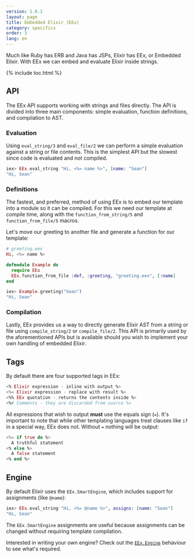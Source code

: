 ```yaml
---
version: 1.0.1
layout: page
title: Embedded Elixir (EEx)
category: specifics
order: 3
lang: en
---
```


Much like Ruby has ERB and Java has JSPs, Elixir has EEx, or Embedded Elixir.  With EEx we can embed and evaluate Elixir inside strings.

{% include toc.html %}

## API

The EEx API supports working with strings and files directly.  The API is divided into three main components: simple evaluation, function definitions, and compilation to AST.

### Evaluation

Using `eval_string/3` and `eval_file/2` we can perform a simple evaluation against a string or file contents.  This is the simplest API but the slowest since code is evaluated and not compiled.

```elixir
iex> EEx.eval_string "Hi, <%= name %>", [name: "Sean"]
"Hi, Sean"
```

### Definitions

The fastest, and preferred, method of using EEx is to embed our template into a module so it can be compiled.  For this we need our template at compile time, along with the `function_from_string/5` and `function_from_file/5` macros.

Let's move our greeting to another file and generate a function for our template:

```elixir
# greeting.eex
Hi, <%= name %>

defmodule Example do
  require EEx
  EEx.function_from_file :def, :greeting, "greeting.eex", [:name]
end

iex> Example.greeting("Sean")
"Hi, Sean"
```

### Compilation

Lastly, EEx provides us a way to directly generate Elixir AST from a string or file using `compile_string/2` or `compile_file/2`.  This API is primarily used by the aforementioned APIs but is available should you wish to implement your own handling of embedded Elixir.

## Tags

By default there are four supported tags in EEx:

```elixir
<% Elixir expression - inline with output %>
<%= Elixir expression - replace with result %>
<%% EEx quotation - returns the contents inside %>
<%# Comments - they are discarded from source %>
```

All expressions that wish to output __must__ use the equals sign (`=`).  It's important to note that while other templating languages treat clauses like `if` in a special way, EEx does not.  Without `=` nothing will be output:

```elixir
<%= if true do %>
  A truthful statement
<% else %>
  A false statement
<% end %>
```

## Engine

By default Elixir uses the `EEx.SmartEngine`, which includes support for assignments (like `@name`):

```elixir
iex> EEx.eval_string "Hi, <%= @name %>", assigns: [name: "Sean"]
"Hi, Sean"
```

The `EEx.SmartEngine` assignments are useful because assignments can be changed without requiring template compilation.

Interested in writing your own engine?  Check out the [`EEx.Engine`](https://hexdocs.pm/eex/EEx.Engine.html) behaviour to see what's required.
